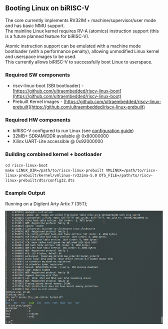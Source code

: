 ## Booting Linux on biRISC-V

The core currently implements RV32IM + machine/supervisor/user mode and has basic MMU support.  
The mainline Linux kernel requires RV-A (atomics) instruction support (this is a future planned feature for biRISC-V).  

Atomic instruction support can be emulated with a machine mode bootloader (with a performance penalty), allowing unmodified Linux kernel and userspace images to be used.  
This currently allows biRISC-V to successfully boot Linux to userspace.

### Required SW components
* riscv-linux-boot (SBI bootloader) - [https://github.com/ultraembedded/riscv-linux-boot](https://github.com/ultraembedded/riscv-linux-boot)
* Prebuilt Kernel images - [https://github.com/ultraembedded/riscv-linux-prebuilt](https://github.com/ultraembedded/riscv-linux-prebuilt)

### Required HW components
* biRISC-V configured to run Linux (see [configuration guide](configuration.md))
* 32MB+ SDRAM/DDR available @ 0x80000000
* Xilinx UART-Lite accessible @ 0x92000000

### Building combined kernel + bootloader
```
cd riscv-linux-boot
make LINUX_DIR=/path/to/riscv-linux-prebuilt VMLINUX=/path/to/riscv-linux-prebuilt/kernel/vmlinux-rv32ima-5.0 DTS_FILE=/path/to/riscv-linux-prebuilt/dts/config32.dts
```

### Example Output
Running on a Digilent Arty Artix 7 (35T);

![Linux-Boot](linux-boot.png)
